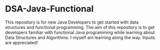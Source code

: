 # DSA-Java-Functional
This repository is for new Java Developers to get started with data structures and functional programming. The aim of this repository is to get developers familiar with functional Java programming while learning about Data Structures and Algorithms. I myself am learning along the way. Inputs are appreciated!
